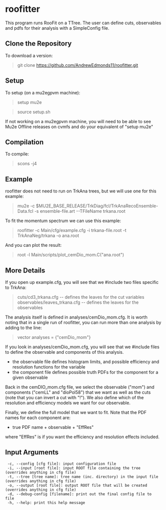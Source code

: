 # roofitter
This program runs RooFit on a TTree. The user can define cuts, observables and pdfs for their analysis with a SimpleConfig file.

## Clone the Repository
To download a version:
> git clone https://github.com/AndrewEdmonds11/roofitter.git

## Setup
To setup (on a mu2egpvm machine):
> setup mu2e

> source setup.sh

If not working on a mu2egpvm machine, you will need to be able to see Mu2e Offline releases on cvmfs and do your equivalent of "setup mu2e"

## Compilation
To compile:
> scons -j4

## Example
roofitter does not need to run on TrkAna trees, but we will use one for this example:
> mu2e -c $MU2E_BASE_RELEASE/TrkDiag/fcl/TrkAnaRecoEnsemble-Data.fcl -s ensemble-file.art --TFileName trkana.root

To fit the momentum spectrum we can use this example:
> roofitter -c Main/cfg/example.cfg -i trkana-file.root -t TrkAnaNeg/trkana -o ana.root

And you can plot the result:
> root -l  Main/scripts/plot_cemDio_mom.C\(\"ana.root\"\)

## More Details
If you open up example.cfg, you will see that we #include two files specific to TrkAna:
> cuts/cd3_trkana.cfg -- defines the leaves for the cut variables
> observables/leaves_trkana.cfg -- defines the leaves for the observables

The analysis itself is defined in analyses/cemDio_mom.cfg. It is worth noting that in a single run of roofitter, you can run more than one analysis by adding to the line:
> vector<string> analyses = {"cemDio_mom"}

If you look in analyses/cemDio_mom.cfg, you will see that we #include files to define the observable and components of this analysis. 
 * the observable file defines histogram limits, and possible efficiency and resolution functions for the variable
 * the component file defines possible truth PDFs for the component for a given observable

Back in the cemDIO_mom.cfg file, we select the observable ("mom") and components ("cemLL" and "dioPol58") that we want as well as the cuts (note that you can invert a cut with "!"). We also define which of the resolution and efficiency models we want for our  observable.

Finally, we define the full model that we want to fit. Note that the PDF names for each component are:
 * true PDF name + observable + "EffRes"

where "EffRes" is if you want the efficiency and resolution effects included.

## Input Arguments
     -c, --config [cfg file]: input configuration file
     -i, --input [root file]: input ROOT file containing the tree (overrides anything in cfg file)
     -t, --tree [tree name]: tree name (inc. directory) in the input file (overrides anything in cfg file)
     -o, --output [root file]: output ROOT file that will be created (overrides anything in cfg file)
     -d, --debug-config [filename]: print out the final config file to file
     -h, --help: print this help message

